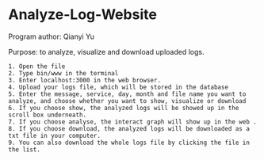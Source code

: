# Analyze-Log-Website

Program author: Qianyi Yu

Purpose: to analyze, visualize and download uploaded logs.

    1. Open the file
    2. Type bin/www in the terminal
    3. Enter localhost:3000 in the web browser.
    4. Upload your logs file, which will be stored in the database
    5. Enter the message, service, day, month and file name you want to analyze, and choose whether you want to show, visualize or download
    6. If you choose show, the analyzed logs will be showed up in the scroll box underneath.
    7. If you choose analyse, the interact graph will show up in the web .
    8. If you choose download, the analyzed logs will be downloaded as a txt file in your computer.
    9. You can also download the whole logs file by clicking the file in the list.
